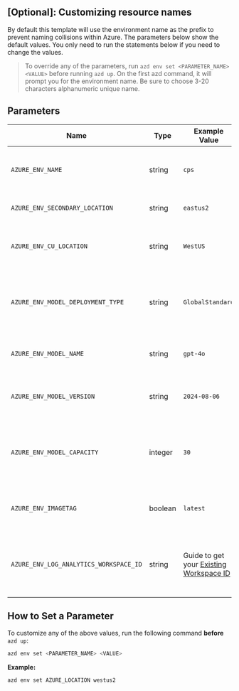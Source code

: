 ## [Optional]: Customizing resource names 

By default this template will use the environment name as the prefix to prevent naming collisions within Azure. The parameters below show the default values. You only need to run the statements below if you need to change the values. 


> To override any of the parameters, run `azd env set <PARAMETER_NAME> <VALUE>` before running `azd up`. On the first azd command, it will prompt you for the environment name. Be sure to choose 3-20 characters alphanumeric unique name. 

## Parameters

| Name                                   | Type    | Example Value               | Purpose                                                                               |
| -------------------------------------- | ------- | --------------------------- | ------------------------------------------------------------------------------------- |
| `AZURE_ENV_NAME`                       | string  | `cps`                     | Sets the environment name prefix for all Azure resources.                             |
| `AZURE_ENV_SECONDARY_LOCATION`         | string  | `eastus2`                 | Specifies a secondary Azure region.                                                   |
| `AZURE_ENV_CU_LOCATION`                | string  | `WestUS`                  | Sets the location for the Azure Content Understanding service.                        |
| `AZURE_ENV_MODEL_DEPLOYMENT_TYPE`      | string  | `GlobalStandard`          | Defines the model deployment type (allowed values: `Standard`, `GlobalStandard`).     |
| `AZURE_ENV_MODEL_NAME`                 | string  | `gpt-4o`                  | Specifies the GPT model name (allowed values: `gpt-4o`).       
| `AZURE_ENV_MODEL_VERSION`                 | string  | `2024-08-06`                  | Specifies the GPT model version (allowed values: `2024-08-06`).                       |
| `AZURE_ENV_MODEL_CAPACITY`             | integer | `30`                        | Sets the model capacity (choose based on your subscription's available GPT capacity). |
| `AZURE_ENV_IMAGETAG`                      | boolean | `latest`                     | Set the Image tag Like (allowed values: latest, dev, hotfix)                       |
| `AZURE_ENV_LOG_ANALYTICS_WORKSPACE_ID` | string  | Guide to get your [Existing Workspace ID](/docs/re-use-log-analytics.md) | Reuses an existing Log Analytics Workspace instead of provisioning a new one.         |


## How to Set a Parameter

To customize any of the above values, run the following command **before** `azd up`:

```bash
azd env set <PARAMETER_NAME> <VALUE>
```

**Example:**

```bash
azd env set AZURE_LOCATION westus2
```
